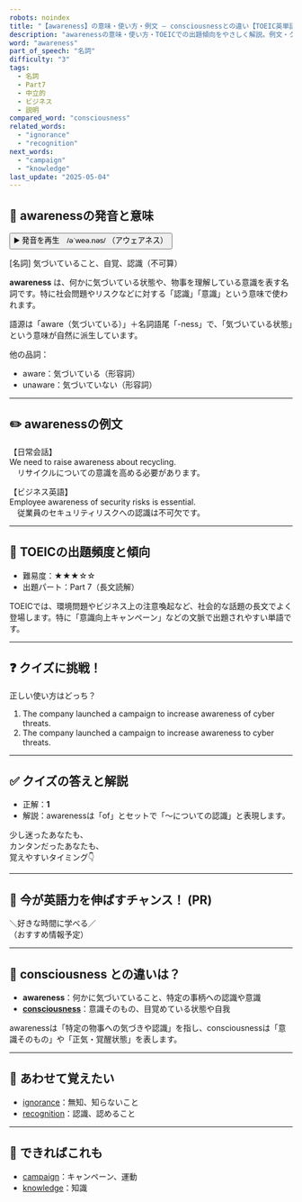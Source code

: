 ```yaml
---
robots: noindex
title: "【awareness】の意味・使い方・例文 ― consciousnessとの違い【TOEIC英単語】"
description: "awarenessの意味・使い方・TOEICでの出題傾向をやさしく解説。例文・クイズ付きでconsciousnessとの違いもわかりやすく学べます。"
word: "awareness"
part_of_speech: "名詞"
difficulty: "3"
tags:
  - 名詞
  - Part7
  - 中立的
  - ビジネス
  - 説明
compared_word: "consciousness"
related_words:
  - "ignorance"
  - "recognition"
next_words:
  - "campaign"
  - "knowledge"
last_update: "2025-05-04"
---
```


## 🔰 awarenessの発音と意味

<button class="play-audio" onclick="playTTS('awareness')">
  <span class="play-audio-main">
    ▶️ 発音を再生　/əˈweə.nəs/
  </span>
  <span class="play-audio-sub">
    （アウェアネス）
  </span>
</button>

[名詞] 気づいていること、自覚、認識（不可算）

**awareness** は、何かに気づいている状態や、物事を理解している意識を表す名詞です。特に社会問題やリスクなどに対する「認識」「意識」という意味で使われます。

語源は「aware（気づいている）」＋名詞語尾「-ness」で、「気づいている状態」という意味が自然に派生しています。

他の品詞：  
- aware：気づいている（形容詞）
- unaware：気づいていない（形容詞）

---

## ✏️ awarenessの例文

【日常会話】  
We need to raise awareness about recycling.  
　リサイクルについての意識を高める必要があります。

【ビジネス英語】  
Employee awareness of security risks is essential.  
　従業員のセキュリティリスクへの認識は不可欠です。

---

## 🎯 TOEICの出題頻度と傾向

- 難易度：★★★☆☆
- 出題パート：Part 7（長文読解）

TOEICでは、環境問題やビジネス上の注意喚起など、社会的な話題の長文でよく登場します。特に「意識向上キャンペーン」などの文脈で出題されやすい単語です。

---

## ❓ クイズに挑戦！

正しい使い方はどっち？

1. The company launched a campaign to increase awareness of cyber threats.  
2. The company launched a campaign to increase awareness to cyber threats.

---

## ✅ クイズの答えと解説

- 正解：**1**
- 解説：awarenessは「of」とセットで「～についての認識」と表現します。

少し迷ったあなたも、  
カンタンだったあなたも、  
覚えやすいタイミング👇️

---

## 🚀 今が英語力を伸ばすチャンス！ (PR)

<div class="info-center">
＼好きな時間に学べる／<br>  
（おすすめ情報予定）
</div>

---

## 🤔  consciousness との違いは？

- **awareness**：何かに気づいていること、特定の事柄への認識や意識
- **[consciousness](/word/consciousness)**：意識そのもの、目覚めている状態や自我

awarenessは「特定の物事への気づきや認識」を指し、consciousnessは「意識そのもの」や「正気・覚醒状態」を表します。

---

## 🧩 あわせて覚えたい

- [ignorance](/word/ignorance)：無知、知らないこと
- [recognition](/word/recognition)：認識、認めること

---

## 📖 できればこれも

- [campaign](/word/campaign)：キャンペーン、運動
- [knowledge](/word/knowledge)：知識

<!-- cvid: aid31_bid36 -->
